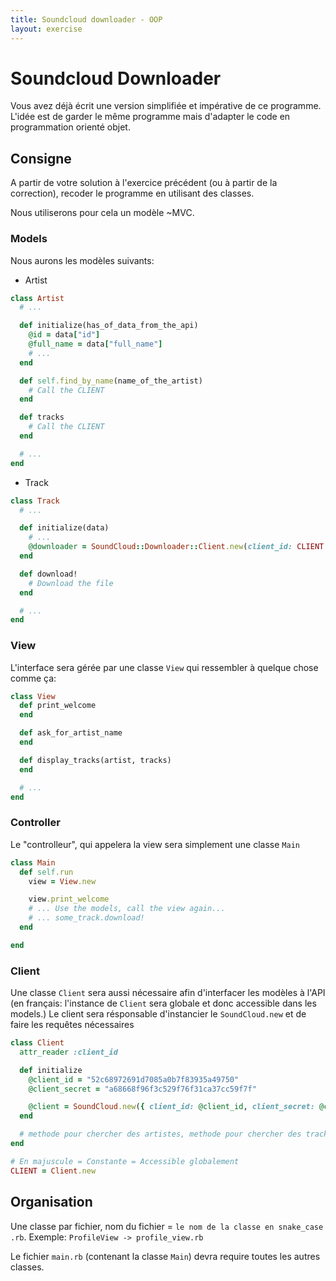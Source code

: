 ```yaml
---
title: Soundcloud downloader - OOP
layout: exercise
---
```


# Soundcloud Downloader

Vous avez déjà écrit une version simplifiée et impérative de ce programme.
L'idée est de garder le même programme mais d'adapter le code en programmation orienté objet.

## Consigne

A partir de votre solution à l'exercice précédent (ou à partir de la correction), recoder le programme en utilisant des classes.

Nous utiliserons pour cela un modèle ~MVC.

### Models

Nous aurons les modèles suivants:

- Artist

```ruby
class Artist
  # ...

  def initialize(has_of_data_from_the_api)
    @id = data["id"]
    @full_name = data["full_name"]
    # ...
  end

  def self.find_by_name(name_of_the_artist)
    # Call the CLIENT
  end

  def tracks
    # Call the CLIENT
  end

  # ...
end

```

- Track

```ruby
class Track
  # ...

  def initialize(data)
    # ...
    @downloader = SoundCloud::Downloader::Client.new(client_id: CLIENT.client_id, path: 'downloads')
  end

  def download!
    # Download the file
  end

  # ...
end
```

### View

L'interface sera gérée par une classe `View` qui ressembler à quelque chose comme ça:

```ruby
class View
  def print_welcome
  end

  def ask_for_artist_name
  end

  def display_tracks(artist, tracks)
  end

  # ...
end
```

### Controller

Le "controlleur", qui appelera la view sera simplement une classe `Main`

```ruby
class Main
  def self.run
    view = View.new

    view.print_welcome
    # ... Use the models, call the view again...
    # ... some_track.download!
  end

end
```

### Client

Une classe `Client` sera aussi nécessaire afin d'interfacer les modèles à l'API (en français: l'instance de `Client` sera globale et donc accessible dans les models.)
Le client sera résponsable d'instancier le `SoundCloud.new` et de faire les requêtes nécessaires

```ruby
class Client
  attr_reader :client_id

  def initialize
    @client_id = "52c68972691d7085a0b7f83935a49750"
    @client_secret = "a68668f96f3c529f76f31ca37cc59f7f"

    @client = SoundCloud.new({ client_id: @client_id, client_secret: @client_secret })
  end

  # methode pour chercher des artistes, methode pour chercher des tracks, ...
end

# En majuscule = Constante = Accessible globalement
CLIENT = Client.new
```


## Organisation

Une classe par fichier, nom du fichier = `le nom de la classe en snake_case .rb`.
Exemple: `ProfileView -> profile_view.rb`

Le fichier `main.rb` (contenant la classe `Main`) devra require toutes les autres classes.
